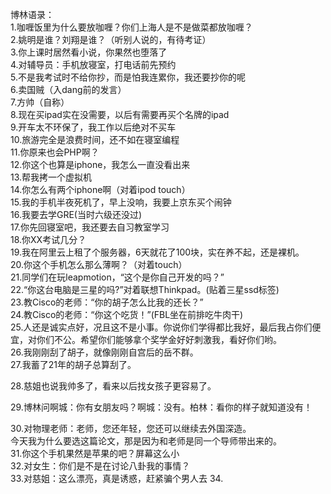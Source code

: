 ﻿博林语录：   
1.咖喱饭里为什么要放咖喱？你们上海人是不是做菜都放咖喱？   
2.姚明是谁？刘翔是谁？（听别人说的，有待考证）   
3.你上课时居然看小说，你果然也堕落了  
4.对辅导员：手机放寝室，打电话前先预约  
5.不是我考试时不给你抄，而是怕我连累你，我还要抄你的呢   
6.卖国贼（入dang前的发言）        
7.方帅（自称）   
8.现在买ipad实在没需要，以后有需要再买个名牌的ipad   
9.开车太不环保了，我工作以后绝对不买车  
10.旅游完全是浪费时间，还不如在寝室编程   
11.你原来也会PHP啊？  
12.你这个也算是iphone，我怎么一直没看出来   
13.帮我拷一个虚拟机   
14.你怎么有两个iphone啊（对着ipod touch）   
15.我的手机半夜死机了，早上没响，我要上京东买个闹钟   
16.我要去学GRE(当时六级还没过)   
17.你先回寝室吧，我还要去自习教室学习   
18.你XX考试几分？   
19.我在阿里云上租了个服务器，6天就花了100块，实在养不起，还是裸机。  
20.你这个手机怎么那么薄啊？（对着touch）  
21.同学们在玩leapmotion，“这个是你自己开发的吗？”  
22.“你这台电脑是三星的吗?”对着联想Thinkpad。(贴着三星ssd标签)  
23.教Cisco的老师：“你的胡子怎么比我的还长？”  
24.教Cisco的老师：“你这个吃货！”(FBL坐在前排吃牛肉干)  
25.人还是诚实点好，况且这不是小事。你说你们学得都比我好，最后我占你们便宜，对你们不公。希望你们能够拿个奖学金好好刺激我，看好你们哟。  
26.我刚刚刮了胡子，就像刚刚自宫后的岳不群。  
27.我蓄了21年的胡子总算刮了。  

28.慈姐也说我帅多了，看来以后找女孩子更容易了。  

29.博林问啊城：你有女朋友吗？啊城：没有。柏林：看你的样子就知道没有！  

30.对物理老师：老师，您还年轻，您还可以继续去外国深造。  
今天我为什么要选这篇论文，那是因为和老师是同一个导师带出来的。  
31.你这个手机果然是苹果的吧？屏幕这么小  
32.对女生：你们是不是在讨论八卦我的事情？  
33.对慈姐：这么漂亮，真是诱惑，赶紧骗个男人去
34.  




